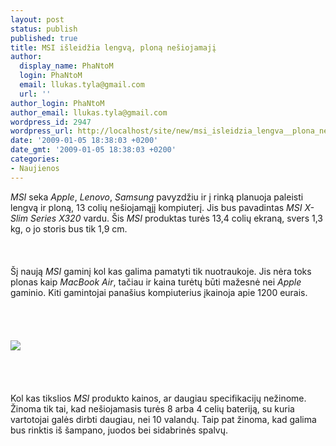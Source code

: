 ```yaml
---
layout: post
status: publish
published: true
title: MSI išleidžia lengvą, ploną nešiojamajį
author:
  display_name: PhaNtoM
  login: PhaNtoM
  email: llukas.tyla@gmail.com
  url: ''
author_login: PhaNtoM
author_email: llukas.tyla@gmail.com
wordpress_id: 2947
wordpress_url: http://localhost/site/new/msi_isleidzia_lengva__plona_nesiojamaji/
date: '2009-01-05 18:38:03 +0200'
date_gmt: '2009-01-05 18:38:03 +0200'
categories:
- Naujienos
---
```

<p><i>MSI</i> seka <i>Apple</i>, <i>Lenovo</i>, <i>Samsung</i> pavyzdžiu ir į rinką planuoja paleisti lengvą ir ploną, 13 colių nešiojamąjį kompiuterį. Jis bus pavadintas <i>MSI X-Slim Series X320</i> vardu. Šis <i>MSI</i> produktas turės 13,4 colių ekraną, svers 1,3 kg, o jo storis bus tik 1,9 cm.<br />
<br><br />
<br>Šį naują <i>MSI</i> gaminį kol kas galima pamatyti tik nuotraukoje. Jis nėra toks plonas kaip <i>MacBook Air</i>, tačiau ir kaina turėtų būti mažesnė nei <i>Apple</i> gaminio. Kiti gamintojai panašius kompiuterius įkainoja apie 1200 eurais.<br />
<br><br />
<br><br><img src="http://www.technews.lt/upl/Failai/msi_x320.jpg"><br><br />
<br><br />
<br>Kol kas tikslios <i>MSI</i> produkto kainos, ar daugiau specifikacijų nežinome. Žinoma tik tai, kad nešiojamasis turės 8 arba 4 celių bateriją, su kuria vartotojai galės dirbti daugiau, nei 10 valandų. Taip pat žinoma, kad galima bus rinktis iš šampano, juodos bei sidabrinės spalvų.<br />
<br><br />
<br><br />
<br></p>
